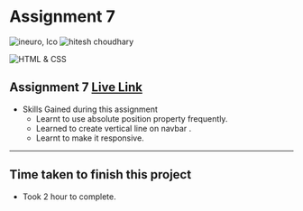 # Assignment 7

![ineuro, lco](https://img.shields.io/badge/iNeuron-LCO-green)
![hitesh choudhary](https://img.shields.io/badge/Hitesh--Choudhary-Full--stack--JS--bootcamp-red)

![HTML & CSS](https://img.shields.io/badge/HTML-CSS-orange)

## Assignment 7 [Live Link](https://live-project-07.netlify.app/)

- Skills Gained during this assignment
  - Learnt to use absolute position property frequently.
  - Learned to create vertical line on navbar .
  - Learnt to make it responsive.

---

## Time taken to finish this project

- Took 2 hour to complete.
